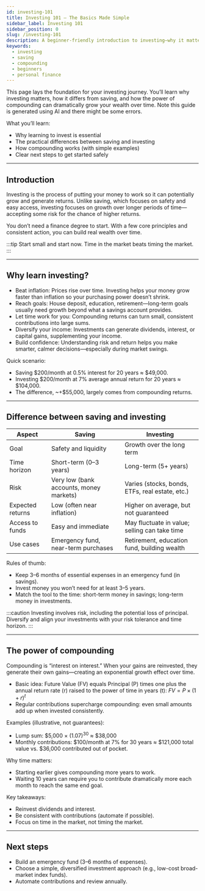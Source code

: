```yaml
---
id: investing-101
title: Investing 101 – The Basics Made Simple
sidebar_label: Investing 101
sidebar_position: 0
slug: /investing-101
description: A beginner-friendly introduction to investing—why it matters, how it differs from saving, and how compounding grows your money over time.
keywords:
  - investing
  - saving
  - compounding
  - beginners
  - personal finance
---
```


This page lays the foundation for your investing journey. You’ll learn why investing matters, how it differs from saving, and how the power of compounding can dramatically grow your wealth over time. Note this guide is generated using AI and there might be some errors.

What you’ll learn:
- Why learning to invest is essential
- The practical differences between saving and investing
- How compounding works (with simple examples)
- Clear next steps to get started safely

---

## Introduction

Investing is the process of putting your money to work so it can potentially grow and generate returns. Unlike saving, which focuses on safety and easy access, investing focuses on growth over longer periods of time—accepting some risk for the chance of higher returns.

You don’t need a finance degree to start. With a few core principles and consistent action, you can build real wealth over time.

:::tip
Start small and start now. Time in the market beats timing the market.
:::

---

## Why learn investing?

- Beat inflation: Prices rise over time. Investing helps your money grow faster than inflation so your purchasing power doesn’t shrink.
- Reach goals: House deposit, education, retirement—long-term goals usually need growth beyond what a savings account provides.
- Let time work for you: Compounding returns can turn small, consistent contributions into large sums.
- Diversify your income: Investments can generate dividends, interest, or capital gains, supplementing your income.
- Build confidence: Understanding risk and return helps you make smarter, calmer decisions—especially during market swings.

Quick scenario:
- Saving \$200/month at 0.5% interest for 20 years ≈ \$49,000.
- Investing \$200/month at 7% average annual return for 20 years ≈ \$104,000.
- The difference, ~+\$55,000, largely comes from compounding returns.

---

## Difference between saving and investing

| Aspect           | Saving                                         | Investing                                                   |
|------------------|-----------------------------------------------|-------------------------------------------------------------|
| Goal             | Safety and liquidity                           | Growth over the long term                                  |
| Time horizon     | Short-term (0–3 years)                         | Long-term (5+ years)                                       |
| Risk             | Very low (bank accounts, money markets)        | Varies (stocks, bonds, ETFs, real estate, etc.)            |
| Expected returns | Low (often near inflation)                     | Higher on average, but not guaranteed                       |
| Access to funds  | Easy and immediate                             | May fluctuate in value; selling can take time               |
| Use cases        | Emergency fund, near-term purchases            | Retirement, education fund, building wealth                 |

Rules of thumb:
- Keep 3–6 months of essential expenses in an emergency fund (in savings).
- Invest money you won’t need for at least 3–5 years.
- Match the tool to the time: short-term money in savings; long-term money in investments.

:::caution
Investing involves risk, including the potential loss of principal. Diversify and align your investments with your risk tolerance and time horizon.
:::

---

## The power of compounding

Compounding is “interest on interest.” When your gains are reinvested, they generate their own gains—creating an exponential growth effect over time.

- Basic idea: Future Value (FV) equals Principal (P) times one plus the annual return rate (r) raised to the power of time in years (t): $FV = P \times (1 + r)^{t}$  
- Regular contributions supercharge compounding: even small amounts add up when invested consistently.

Examples (illustrative, not guarantees):
- Lump sum: \$5,000 × $(1.07)^{30}$ ≈ \$38,000
- Monthly contributions: \$100/month at 7% for 30 years ≈ \$121,000 total value vs. \$36,000 contributed out of pocket.

Why time matters:
- Starting earlier gives compounding more years to work.
- Waiting 10 years can require you to contribute dramatically more each month to reach the same end goal.

Key takeaways:
- Reinvest dividends and interest.
- Be consistent with contributions (automate if possible).
- Focus on time in the market, not timing the market.

---

## Next steps

- Build an emergency fund (3–6 months of expenses).
- Choose a simple, diversified investment approach (e.g., low-cost broad-market index funds).
- Automate contributions and review annually.
